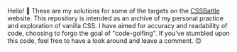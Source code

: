Hello! 👋 These are my solutions for some of the targets on the [CSSBattle]("https://cssbattle.dev") website. 
This repository is intended as an archive of my personal practice and exploration of vanilla CSS.
I have aimed for accuracy and readability of code, choosing to forgo the goal of "code-golfing".
If you've stumbled upon this code, feel free to have a look around and leave a comment. 😊